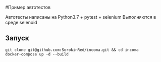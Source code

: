 #Пример автотестов

Автотесты написаны на Python3.7 + pytest + selenium
Выполняются в среде selenoid

## Запуск
```
git clone git@github.com:SorokinRed/incoma.git && cd incoma
docker-compose up -d --build
```
